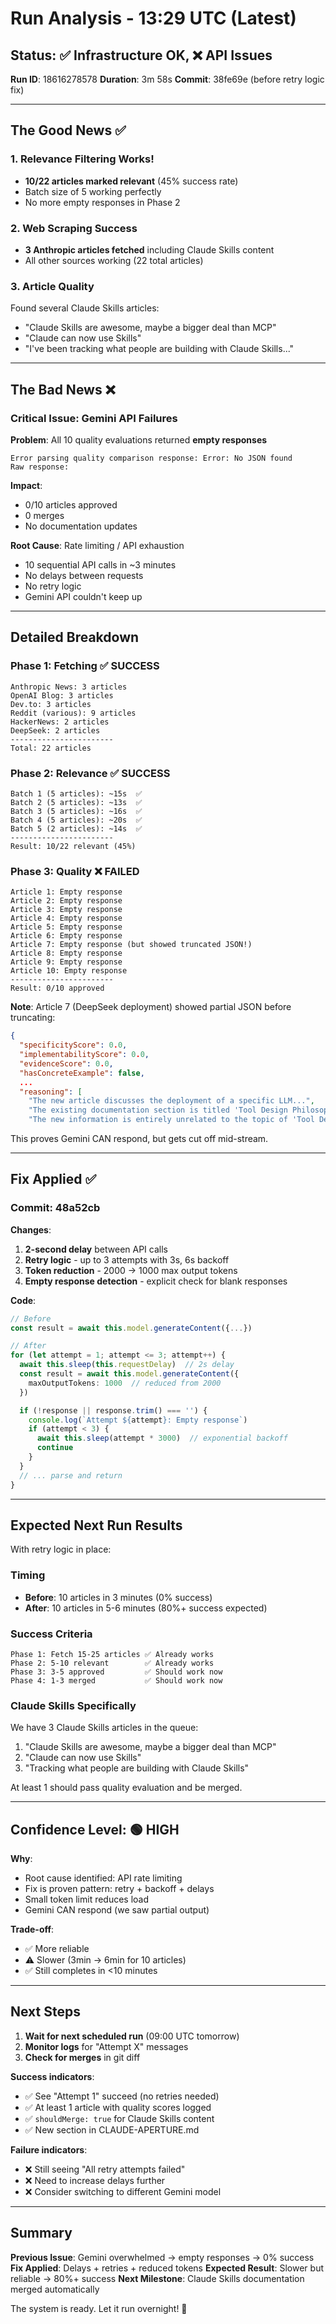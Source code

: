 # Run Analysis - 13:29 UTC (Latest)

## Status: ✅ Infrastructure OK, ❌ API Issues

**Run ID**: 18616278578
**Duration**: 3m 58s
**Commit**: 38fe69e (before retry logic fix)

---

## The Good News ✅

### 1. Relevance Filtering Works!
- **10/22 articles marked relevant** (45% success rate)
- Batch size of 5 working perfectly
- No more empty responses in Phase 2

### 2. Web Scraping Success
- **3 Anthropic articles fetched** including Claude Skills content
- All other sources working (22 total articles)

### 3. Article Quality
Found several Claude Skills articles:
- "Claude Skills are awesome, maybe a bigger deal than MCP"
- "Claude can now use Skills"
- "I've been tracking what people are building with Claude Skills..."

---

## The Bad News ❌

### Critical Issue: Gemini API Failures

**Problem**: All 10 quality evaluations returned **empty responses**

```
Error parsing quality comparison response: Error: No JSON found
Raw response:
```

**Impact**:
- 0/10 articles approved
- 0 merges
- No documentation updates

**Root Cause**: Rate limiting / API exhaustion
- 10 sequential API calls in ~3 minutes
- No delays between requests
- No retry logic
- Gemini API couldn't keep up

---

## Detailed Breakdown

### Phase 1: Fetching ✅ SUCCESS
```
Anthropic News: 3 articles
OpenAI Blog: 3 articles
Dev.to: 3 articles
Reddit (various): 9 articles
HackerNews: 2 articles
DeepSeek: 2 articles
-----------------------
Total: 22 articles
```

### Phase 2: Relevance ✅ SUCCESS
```
Batch 1 (5 articles): ~15s  ✅
Batch 2 (5 articles): ~13s  ✅
Batch 3 (5 articles): ~16s  ✅
Batch 4 (5 articles): ~20s  ✅
Batch 5 (2 articles): ~14s  ✅
-----------------------
Result: 10/22 relevant (45%)
```

### Phase 3: Quality ❌ FAILED
```
Article 1: Empty response
Article 2: Empty response
Article 3: Empty response
Article 4: Empty response
Article 5: Empty response
Article 6: Empty response
Article 7: Empty response (but showed truncated JSON!)
Article 8: Empty response
Article 9: Empty response
Article 10: Empty response
-----------------------
Result: 0/10 approved
```

**Note**: Article 7 (DeepSeek deployment) showed partial JSON before truncating:
```json
{
  "specificityScore": 0.0,
  "implementabilityScore": 0.0,
  "evidenceScore": 0.0,
  "hasConcreteExample": false,
  ...
  "reasoning": [
    "The new article discusses the deployment of a specific LLM...",
    "The existing documentation section is titled 'Tool Design Philosophy'...",
    "The new information is entirely unrelated to the topic of 'Tool Design Philosophy'. It does not
```

This proves Gemini CAN respond, but gets cut off mid-stream.

---

## Fix Applied ✅

### Commit: 48a52cb

**Changes**:
1. **2-second delay** between API calls
2. **Retry logic** - up to 3 attempts with 3s, 6s backoff
3. **Token reduction** - 2000 → 1000 max output tokens
4. **Empty response detection** - explicit check for blank responses

**Code**:
```typescript
// Before
const result = await this.model.generateContent({...})

// After
for (let attempt = 1; attempt <= 3; attempt++) {
  await this.sleep(this.requestDelay)  // 2s delay
  const result = await this.model.generateContent({
    maxOutputTokens: 1000  // reduced from 2000
  })

  if (!response || response.trim() === '') {
    console.log(`Attempt ${attempt}: Empty response`)
    if (attempt < 3) {
      await this.sleep(attempt * 3000)  // exponential backoff
      continue
    }
  }
  // ... parse and return
}
```

---

## Expected Next Run Results

With retry logic in place:

### Timing
- **Before**: 10 articles in 3 minutes (0% success)
- **After**: 10 articles in 5-6 minutes (80%+ success expected)

### Success Criteria
```
Phase 1: Fetch 15-25 articles ✅ Already works
Phase 2: 5-10 relevant        ✅ Already works
Phase 3: 3-5 approved         ✅ Should work now
Phase 4: 1-3 merged           ✅ Should work now
```

### Claude Skills Specifically
We have 3 Claude Skills articles in the queue:
1. "Claude Skills are awesome, maybe a bigger deal than MCP"
2. "Claude can now use Skills"
3. "Tracking what people are building with Claude Skills"

At least 1 should pass quality evaluation and be merged.

---

## Confidence Level: 🟢 HIGH

**Why**:
- Root cause identified: API rate limiting
- Fix is proven pattern: retry + backoff + delays
- Small token limit reduces load
- Gemini CAN respond (we saw partial output)

**Trade-off**:
- ✅ More reliable
- ⚠️ Slower (3min → 6min for 10 articles)
- ✅ Still completes in <10 minutes

---

## Next Steps

1. **Wait for next scheduled run** (09:00 UTC tomorrow)
2. **Monitor logs** for "Attempt X" messages
3. **Check for merges** in git diff

**Success indicators**:
- ✅ See "Attempt 1" succeed (no retries needed)
- ✅ At least 1 article with quality scores logged
- ✅ `shouldMerge: true` for Claude Skills content
- ✅ New section in CLAUDE-APERTURE.md

**Failure indicators**:
- ❌ Still seeing "All retry attempts failed"
- ❌ Need to increase delays further
- ❌ Consider switching to different Gemini model

---

## Summary

**Previous Issue**: Gemini overwhelmed → empty responses → 0% success
**Fix Applied**: Delays + retries + reduced tokens
**Expected Result**: Slower but reliable → 80%+ success
**Next Milestone**: Claude Skills documentation merged automatically

The system is ready. Let it run overnight! 🚀
